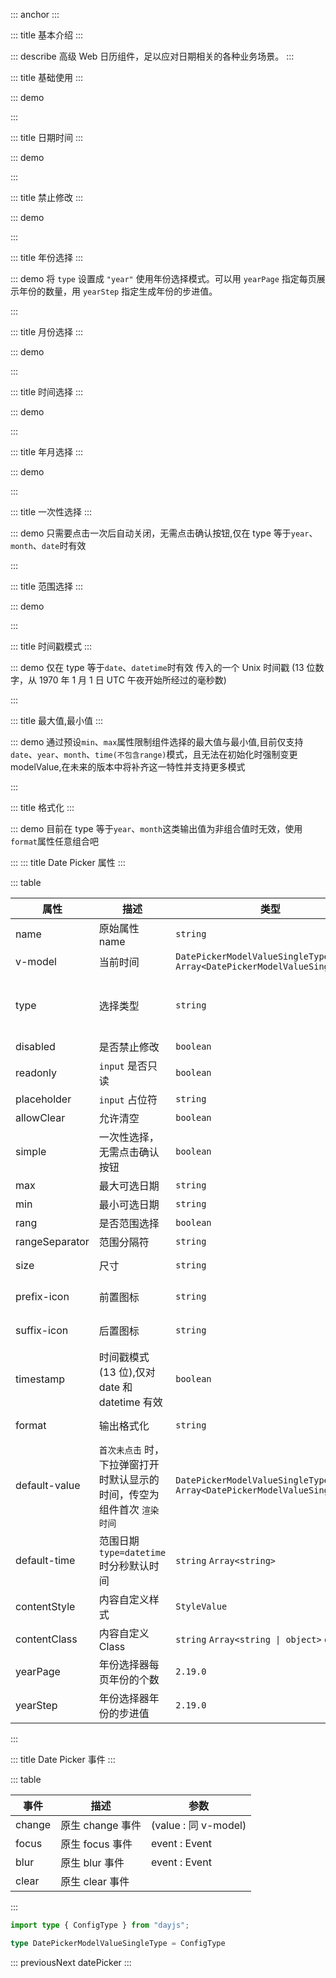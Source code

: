 ::: anchor
:::

::: title 基本介绍
:::

::: describe 高级 Web 日历组件，足以应对日期相关的各种业务场景。
:::

::: title 基础使用
:::

::: demo

<template>
  <lay-date-picker v-model="endTime" placeholder="click me" allowClear></lay-date-picker>
</template>

<script>
import { ref, onMounted } from 'vue'

export default {
  setup() {

    const endTime = ref(null);

    return {
      endTime
    }
  }
}
</script>

:::

::: title 日期时间
:::

::: demo

<template>
  <lay-date-picker type="datetime" v-model="endTime2" placeholder="click me"></lay-date-picker>
</template>

<script>
import { ref } from 'vue'

export default {
  setup() {

   const endTime2 = ref(null);

    return {
      endTime2
    }
  }
}
</script>

:::

::: title 禁止修改
:::

::: demo

<template>
  <lay-date-picker disabled type="year" v-model="endTime3"></lay-date-picker>
</template>

<script>
import { ref } from 'vue'

export default {
  setup() {

   const endTime3 = ref("2022-03-04 17:35:00");

    return {
      endTime3
    }
  }
}
</script>

:::

::: title 年份选择
:::

::: demo 将 `type` 设置成 `"year"` 使用年份选择模式。可以用 `yearPage` 指定每页展示年份的数量，用 `yearStep` 指定生成年份的步进值。

<template>
  <lay-space>
    <lay-date-picker type="year" v-model="endTime3"></lay-date-picker>
    <lay-date-picker type="year" v-model="endTime3" :year-page="32"></lay-date-picker>
    <lay-date-picker type="year" v-model="endTime3" :year-page="29" :year-step="2"></lay-date-picker>
  </lay-space>
</template>

<script>
import { ref } from 'vue'

export default {
  setup() {

   const endTime3 = ref("2022");

    return {
      endTime3
    }
  }
}
</script>

:::

::: title 月份选择
:::

::: demo

<template>
  <lay-date-picker type="month" v-model="mouth"></lay-date-picker>
</template>

<script>
import { ref } from 'vue'

export default {
  setup() {

   const mouth = ref("4");

    return {
      mouth
    }
  }
}
</script>

:::

::: title 时间选择
:::

::: demo

<template>
  <lay-date-picker type="time" v-model="endTime5"></lay-date-picker>
</template>

<script>
import { ref } from 'vue'

export default {
  setup() {

   const endTime5 = ref("17:35:00");

    return {
      endTime5
    }
  }
}
</script>

:::

::: title 年月选择
:::

::: demo

<template>
  <lay-date-picker type="yearmonth" v-model="endTime6"></lay-date-picker>
</template>

<script>
import { ref } from 'vue'

export default {
  setup() {

   const endTime6 = ref("2022-03");

    return {
      endTime6
    }
  }
}
</script>

:::

::: title 一次性选择
:::

::: demo 只需要点击一次后自动关闭，无需点击确认按钮,仅在 type 等于`year`、`month`、`date`时有效

<template>
<div style="display:flex">
  <lay-date-picker v-model="endTime7" simple type="year"></lay-date-picker>
  <lay-date-picker v-model="endTime7" simple type="month" style="margin:0 10px"></lay-date-picker>
  <lay-date-picker v-model="endTime7" simple type="date"></lay-date-picker>
</div>
</template>

<script>
import { ref } from 'vue'

export default {
  setup() {

   const endTime7 = ref("2022-03-04 17:35:00");

    return {
      endTime7
    }
  }
}
</script>

:::

::: title 范围选择
:::

::: demo

<template>
    <lay-space direction="vertical">
    <lay-space>
      <lay-date-picker  v-model="rangeTime1" range :placeholder="['开始日期','结束日期']" :allow-clear="true"></lay-date-picker>
      modelValue:{{rangeTime1}}
    </lay-space>
    <lay-space>
      <lay-date-picker  v-model="rangeTime2" range type="datetime" :placeholder="['开始日期','结束日期']"></lay-date-picker>
      modelValue:{{rangeTime2}}
    </lay-space>
    <lay-space>
      <lay-date-picker v-model="rangeTime5" range :default-time="defaultTime1" type="datetime" :placeholder="['开始日期','结束日期']"></lay-date-picker>
      default-time: 12:30:00
    </lay-space>
    <lay-space>
      <lay-date-picker  v-model="rangeTime3" range type="yearmonth" :placeholder="['开始日期','结束日期']"></lay-date-picker>
      modelValue:{{rangeTime3}}
    </lay-space>
    <lay-space>
      <lay-date-picker  v-model="rangeTime4" range type="time" :placeholder="['开始日期','结束日期']"></lay-date-picker>
      modelValue:{{rangeTime4}}
    </lay-space>
  </lay-space>
</template>

<script setup>
import { ref } from 'vue'
const rangeTime1 = ref([]);
const rangeTime2 = ref(['2001-01-01 01:01:00','2001-02-1 01:01:00']);
const rangeTime3 = ref(['2022-01-01','2023-02-1']);
const rangeTime4 = ref(['01:01:00', '03:03:03']);
const rangeTime5 = ref([]);

const defaultTime1 = '12:30:00'
</script>

:::

::: title 时间戳模式
:::

::: demo 仅在 type 等于`date`、`datetime`时有效 传入的一个 Unix 时间戳 (13 位数字，从 1970 年 1 月 1 日 UTC 午夜开始所经过的毫秒数)

<template>
  <lay-space direction="vertical">
    <lay-space>
      <lay-date-picker v-model="timestamp1" timestamp></lay-date-picker>
      model-value: {{ timestamp1 }}
    </lay-space>
    <lay-space>
      <lay-date-picker v-model="timestamp2" type='datetime' timestamp></lay-date-picker> 
      model-value: {{ timestamp2 }}
    </lay-space>
  </lay-space>
</template>

<script>
import { ref } from 'vue'

export default {
  setup() {

   const timestamp1 = ref(new Date().getTime());
   const timestamp2 = ref(new Date().getTime());

    return {
      timestamp1,timestamp2
    }
  }

</script>

:::

::: title 最大值,最小值
:::

::: demo 通过预设`min`、`max`属性限制组件选择的最大值与最小值,目前仅支持`date`、`year`、`month`、`time(不包含range)`模式，且无法在初始化时强制变更 modelValue,在未来的版本中将补齐这一特性并支持更多模式

<template>
  <lay-space direction="vertical">
    <lay-space>
      <span style='width:70px'> 日期：</span>
      <lay-date-picker v-model='limitDate' :min='minDate' :max='maxDate' placeholder="限制日期"></lay-date-picker>
    </lay-space>
    <lay-space>
      <span style='width:70px'> 年：</span>
      <lay-date-picker type="year" v-model='limitYear'  min='2017' max='2026' placeholder="限制年"></lay-date-picker>
    </lay-space>
    <lay-space>
      <span style='width:70px'> 月:</span>
      <lay-date-picker type="month" v-model='limitMonth' min='2' max='11' placeholder="限制月"></lay-date-picker>
    </lay-space>
    <lay-space>
      <span style='width:70px'> 时间:</span>
      <lay-date-picker type="time" v-model='endTime5' min='14:30:00' max='21:40:00' placeholder="限制时间"></lay-date-picker>
    </lay-space>
    <lay-space>
      <span style='width:70px'> 日期区间：</span>
      <lay-date-picker range v-model='limitDateRange' :min='minDate' :max='maxLimitDate' placeholder="请选择"></lay-date-picker>
    </lay-space>
  </lay-space>
</template>

<script>
import { ref } from 'vue'
import dayjs from "dayjs";
export default {
  setup() {
   const minDate = dayjs().startOf('month').add(10,'day').format('YYYY-MM-DD HH:mm');
   const maxDate = dayjs().endOf('month').subtract(10,'day').format('YYYY-MM-DD HH:mm');
   const limitDate=ref(dayjs().startOf('month').add(11,'day').format('YYYY-MM-DD HH:mm'));
   const limitYear=ref(dayjs().year());
   const limitMonth=ref(dayjs().month()+1);
   const limitDateRange=ref([])
   const maxLimitDate = dayjs().add(1,'month').endOf('month').subtract(10,'day').format('YYYY-MM-DD HH:mm');
   const limitTimeRange = ref([]);
    return {
      minDate,
      maxDate,
      limitDate,
      limitYear,
      limitMonth,
      limitDateRange,
      maxLimitDate,
      limitTimeRange
    }
  }
}
</script>

:::

::: title 格式化
:::

::: demo 目前在 type 等于`year`、`month`这类输出值为非组合值时无效，使用`format`属性任意组合吧

<template>
  <lay-date-picker v-model="endTime8" simple type="date" :format="'DD/MM/YYYY'" placeholder="click me"></lay-date-picker>
</template>

<script>
import { ref } from 'vue'

export default {
  setup() {
   const endTime8 = ref();
    return {
      endTime8
    }
  }
}
</script>

:::
::: title Date Picker 属性
:::

::: table

| 属性           | 描述                                         | 类型                                        | 默认值              | 可选值                                              | 版本     |
| -------------- | -------------------------------------------- | ------------------------------------------- | ------------------- | --------------------------------------------------- | -------- |
| name           | 原始属性 name                                | `string`                                    | --                  | --                                                  | --       |
| v-model        | 当前时间                                     | `DatePickerModelValueSingleType` `Array<DatePickerModelValueSingleType>`                | --                  | --                                                  | --       |
| type           | 选择类型                                     | `string`                                    | `date`              | `date` `datetime` `year` `month` `time` `yearmonth` | --       |
| disabled       | 是否禁止修改                                 | `boolean`                                   | `false`             | —                                                   | —        |
| readonly       | `input` 是否只读                             | `boolean`                                   | `false`             | —                                                   | —        |
| placeholder    | `input` 占位符                               | `string`                                    | --                  | —                                                   | —        |
| allowClear     | 允许清空                                     | `boolean`                                   | `false`             | --                                                  | --       |
| simple         | 一次性选择，无需点击确认按钮                 | `boolean`                                   | `false`             | --                                                  | --       |
| max            | 最大可选日期                                 | `string`                                    | --                  | --                                                  | --       |
| min            | 最小可选日期                                 | `string`                                    | --                  | --                                                  | --       |
| rang           | 是否范围选择                                 | `boolean`                                   | `false`             | --                                                  | --       |
| rangeSeparator | 范围分隔符                                   | `string`                                    | `至`                | --                                                  | --       |
| size           | 尺寸                                         | `string`                                    | `lg` `md` `sm` `xs` | `md`                                                | --       |
| prefix-icon    | 前置图标                                     | `string`                                    | `layui-icon-date`   | 内置图标集                                          | `1.4.0`  |
| suffix-icon    | 后置图标                                     | `string`                                    | --                  | 内置图标集                                          | `1.4.0`  |
| timestamp      | 时间戳模式(13 位),仅对 date 和 datetime 有效 | `boolean`                                   | `false`             | `true` `false`                                      | `1.6.5`  |
| format         | 输出格式化                                   | `string`                                    | --                  | 例如`YYYY-MM-DD`                                    | -        |
| default-value   | `首次未点击` 时，下拉弹窗打开时默认显示的时间，传空为组件首次 `渲染时间`      | `DatePickerModelValueSingleType` `Array<DatePickerModelValueSingleType>`                    | --                  | --                                      | `2.19.0` |
| default-time   | 范围日期 `type=datetime` 时分秒默认时间      | `string` `Array<string>`                    | --                  | 例如`12:30:00`                                      | `2.17.2` |
| contentStyle   | 内容自定义样式                               | `StyleValue`                                | --                  | --                                                  | --       |
| contentClass   | 内容自定义 Class                             | `string` `Array<string \| object>` `object` | --                  | --                                                  | --       |
| yearPage       | 年份选择器每页年份的个数                     | `2.19.0`                                    | `number`            | `15`                                                | --       |
| yearStep       | 年份选择器年份的步进值                       | `2.19.0`                                    | `number`            | `1`                                                 | --       |

:::

::: title Date Picker 事件
:::

::: table

| 事件   | 描述             | 参数                 |
| ------ | ---------------- | -------------------- |
| change | 原生 change 事件 | (value : 同 v-model) |
| focus  | 原生 focus 事件  | event : Event        |
| blur   | 原生 blur 事件   | event : Event        |
| clear  | 原生 clear 事件  |                      |

:::

```ts
import type { ConfigType } from "dayjs";

type DatePickerModelValueSingleType = ConfigType

```

::: previousNext datePicker
:::
